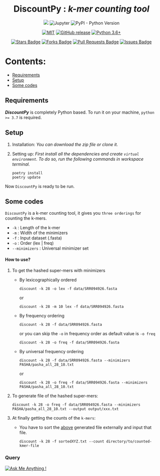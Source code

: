 <div align="center">
 <h1>DiscountPy : <i>k-mer counting tool</i></h1>
 <img src="https://img.shields.io/badge/Python-FFD43B?style=for-the-badge&logo=python&logoColor=darkgreen" />
 <img alt="Jupyter" src="https://img.shields.io/badge/Jupyter-%23F37626.svg?style=for-the-badge&logo=Jupyter&logoColor=white" />
 <img alt="PyPI - Python Version" src="https://img.shields.io/pypi/pyversions/poetry?label=Python-poetry&style=for-the-badge">
</div>

<div align="center">
 
[![MIT](https://img.shields.io/apm/l/vim-mode?color=orange&logo=orange&logoColor=yellow&style=flat-square)](https://github.com/Umesh-JNU/Discount-In-Python/LICENSE)
[![GitHub release](https://img.shields.io/github/v/release/Umesh-JNU/Discount-In-Python?logo=GitHub&logoColor=FFFFFF&style=flat-square)](https://github.com/Umesh-JNU/Discount-In-Python)
[![Python 3.6+](https://img.shields.io/badge/python-3.6+-3776AB?logo=Python&logoColor=FFFFFF&style=flat-square)](https://www.python.org/)
<!-- [![Visitor count](https://shields-io-visitor-counter.herokuapp.com/badge?page=Umesh-JNU.Discount-In-Python.Discount&color=1D70B8&logo=GitHub&logoColor=FFFFFF&style=flat-square)](https://github.com/Umesh-JNU/Discount-In-Python) -->

<a href="https://github.com/Umesh-JNU/Discount-In-Python/stargazers"><img src="https://img.shields.io/github/stars/Umesh-JNU/Discount-In-Python" alt="Stars Badge"/></a>
<a href="https://github.com/Umesh-JNU/Discount-In-Python/network/members"><img src="https://img.shields.io/github/forks/Umesh-JNU/Discount-In-Python" alt="Forks Badge"/></a>
<a href="https://github.com/Umesh-JNU/Discount-In-Python/pulls"><img src="https://img.shields.io/github/issues-pr/Umesh-JNU/Discount-In-Python" alt="Pull Requests Badge"/></a>
<a href="https://github.com/Umesh-JNU/Discount-In-Python/issues"><img src="https://img.shields.io/github/issues/Umesh-JNU/Discount-In-Python" alt="Issues Badge"/></a>
</div>

# Contents:
  - [Requirements](#requirements)
  - [Setup](#setup)
  - [Some codes](#some-codes)
  

## Requirements
<strong><i>DiscountPy</i></strong> is completely Python based. To run it on your machine, ` python >= 3.7 ` is required.

## Setup
1. Installation: <i>You can download the zip file or clone it.</i>
2. Setting up: <i>First install all the dependencies and create ` virtual environment `. To do so, run the following commands in workspace terminal.</i>

       poetry install
       poetry update
      
Now ` DiscountPy ` is ready to be run.

## Some codes
``` DiscountPy ``` is a k-mer counting tool, it gives you ` three orderings ` for counting the k-mers.
* ` -k ` : Length of the k-mer
* ` -m ` : Width of the minimizers
* ` -f ` : Input dataset (.fasta)
* ` -o ` : Order (lex | freq)
* ` --minimizers ` : Universal minimizer set 

#### How to use?
1. To get the hashed super-mers with minimizers
   * By lexicographically ordered

         discount -k 28 -o lex -f data/SRR094926.fasta 
     or
       
         discount -k 28 -m 10 lex -f data/SRR094926.fasta
         
   * By frequency ordering

         discount -k 28 -f data/SRR094926.fasta
         
     or you can skip the ` -o ` in frequency order as default value is ` -o freq `
      
         discount -k 28 -o freq -f data/SRR094926.fasta

   * By universal frequency ordering

         discount -k 28 -f data/SRR094926.fasta --minimizers PASHA/pasha_all_28_10.txt
         
       or
         
         discount -k 28 -o freq -f data/SRR094926.fasta --minimizers PASHA/pasha_all_28_10.txt
2. To generate file of the hashed super-mers:
      
       discount -k 28 -o freq -f data/SRR094926.fasta --minimizers PASHA/pasha_all_28_10.txt --output output/xxx.txt
 
 3. At finally getting the counts of the ` k-mers `:
     * You have to sort the [above](#to-generate-file-of-the-hashed-super-mers:) generated file externally and input that file.
         
           discount -k 28 -f sortedXYZ.txt --count directory/to/counted-kmer-file
      

### Query
[![Ask Me Anything !](https://img.shields.io/badge/Ask%20me-anything-1abc9c.svg)](https://GitHub.com/Umesh-JNU/Discount-In-Python)

